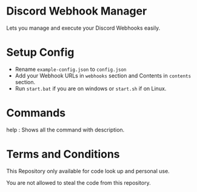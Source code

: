 # Discord Webhook Manager

Lets you manage and execute your Discord Webhooks easily.

# Setup Config

- Rename `example-config.json` to `config.json`
- Add your Webhook URLs in `webhooks` section and Contents in `contents` section.
- Run `start.bat` if you are on windows or `start.sh` if on Linux.

# Commands

help : Shows all the command with description.

# Terms and Conditions

This Repository only available for code look up and personal use.

You are not allowed to steal the code from this repository.

